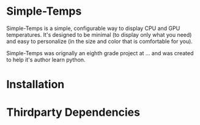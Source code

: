 # Simple-Temps

Simple-Temps is a simple, configurable way to display CPU and GPU
temperatures.  It's designed to be minimal (to display only what you
need) and easy to personalize (in the size and color that is
comfortable for you).

Simple-Temps was orignally an eighth grade project at ... and was
created to help it's author learn python.

# Installation

# Thirdparty Dependencies



